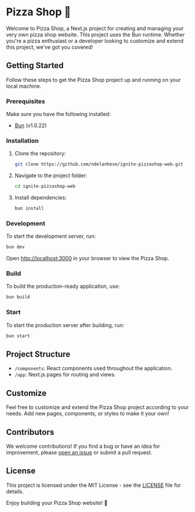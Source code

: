# Pizza Shop 🍕

Welcome to Pizza Shop, a Next.js project for creating and managing your very own pizza shop website. This project uses the Bun runtime. Whether you're a pizza enthusiast or a developer looking to customize and extend this project, we've got you covered!

## Getting Started

Follow these steps to get the Pizza Shop project up and running on your local machine.

### Prerequisites

Make sure you have the following installed:

- [Bun](https://bun.sh/) (v1.0.22)

### Installation

1. Clone the repository:

   ```bash
   git clone https://github.com/ndelanhese/ignite-pizzashop-web.git
   ```

2. Navigate to the project folder:

   ```bash
   cd ignite-pizzashop-web
   ```

3. Install dependencies:

   ```bash
   bun install
   ```

### Development

To start the development server, run:

```bash
bun dev
```

Open [http://localhost:3000](http://localhost:3000) in your browser to view the Pizza Shop.

### Build

To build the production-ready application, use:

```bash
bun build
```

### Start

To start the production server after building, run:

```bash
bun start
```

## Project Structure

- `/components`: React components used throughout the application.
- `/app`: Next.js pages for routing and views.

## Customize

Feel free to customize and extend the Pizza Shop project according to your needs. Add new pages, components, or styles to make it your own!

## Contributors

We welcome contributions! If you find a bug or have an idea for improvement, please [open an issue](https://github.com/ndelanhese/ignite-pizzashop-web/issues) or submit a pull request.

## License

This project is licensed under the MIT License - see the [LICENSE](LICENSE) file for details.

Enjoy building your Pizza Shop website! 🍕